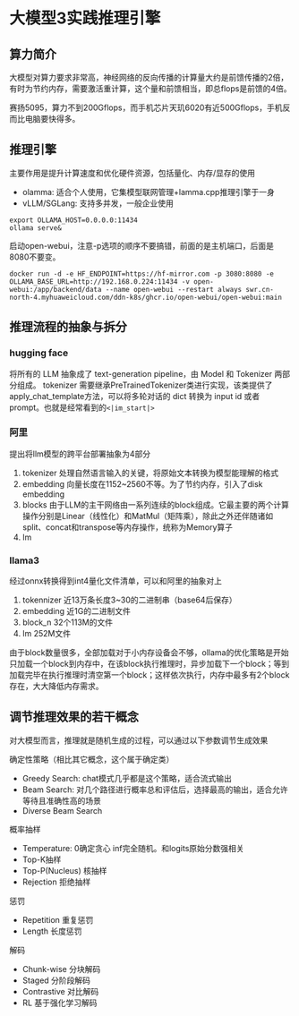 # 大模型3实践推理引擎

## 算力简介

大模型对算力要求非常高，神经网络的反向传播的计算量大约是前馈传播的2倍，有时为节约内存，需要激活重计算，这个量和前馈相当，即总flops是前馈的4倍。

赛扬5095，算力不到200Gflops，而手机芯片天玑6020有近500Gflops，手机反而比电脑要快得多。

## 推理引擎

主要作用是提升计算速度和优化硬件资源，包括量化、内存/显存的使用

* olamma: 适合个人使用，它集模型联网管理+lamma.cpp推理引擎于一身
* vLLM/SGLang: 支持多并发，一般企业使用

```
export OLLAMA_HOST=0.0.0.0:11434
ollama serve&
```

启动open-webui，注意-p选项的顺序不要搞错，前面的是主机端口，后面是8080不要变。

```
docker run -d -e HF_ENDPOINT=https://hf-mirror.com -p 3080:8080 -e OLLAMA_BASE_URL=http://192.168.0.224:11434 -v open-webui:/app/backend/data --name open-webui --restart always swr.cn-north-4.myhuaweicloud.com/ddn-k8s/ghcr.io/open-webui/open-webui:main
```

## 推理流程的抽象与拆分

### hugging face

将所有的 LLM 抽象成了 text-generation pipeline，由 Model 和 Tokenizer 两部分组成。
tokenizer 需要继承PreTrainedTokenizer类进行实现，该类提供了apply_chat_template方法，可以将多轮对话的 dict 转换为 input id 或者 prompt。也就是经常看到的`<|im_start|>`

### 阿里

提出将llm模型的跨平台部署抽象为4部分

1. tokenizer 处理自然语言输入的关键，将原始文本转换为模型能理解的格式
2. embedding 向量长度在1152~2560不等。为了节约内存，引入了disk embedding
3. blocks 由于LLM的主干网络由一系列连续的block组成。它最主要的两个计算操作分别是Linear（线性化）和MatMul（矩阵乘），除此之外还伴随诸如split、concat和transpose等内存操作，统称为Memory算子
4. lm

### llama3

经过onnx转换得到int4量化文件清单，可以和阿里的抽象对上

1. tokennizer 近13万条长度3~30的二进制串（base64后保存）
2. embedding 近1G的二进制文件
3. block_n 32个113M的文件
4. lm 252M文件

由于block数量很多，全部加载对于小内存设备会不够，ollama的优化策略是开始只加载一个block到内存中，在该block执行推理时，异步加载下一个block；等到加载完毕在执行推理时清空第一个block；这样依次执行，内存中最多有2个block存在，大大降低内存需求。

## 调节推理效果的若干概念

对大模型而言，推理就是随机生成的过程，可以通过以下参数调节生成效果

确定性策略（相比其它概念，这个属于确定类）

* Greedy Search: chat模式几乎都是这个策略，适合流式输出
* Beam Search: 对几个路径进行概率总和评估后，选择最高的输出，适合允许等待且准确性高的场景
* Diverse Beam Search

概率抽样

* Temperature: 0确定贪心 inf完全随机。和logits原始分数强相关
* Top-K抽样
* Top-P(Nucleus) 核抽样
* Rejection 拒绝抽样

惩罚

* Repetition 重复惩罚
* Length 长度惩罚

解码

* Chunk-wise 分块解码
* Staged 分阶段解码
* Contrastive 对比解码
* RL 基于强化学习解码
